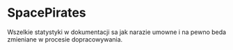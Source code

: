SpacePirates
============

Wszelkie statystyki w dokumentacji sa jak narazie umowne i na pewno beda zmieniane w procesie dopracowywania.
